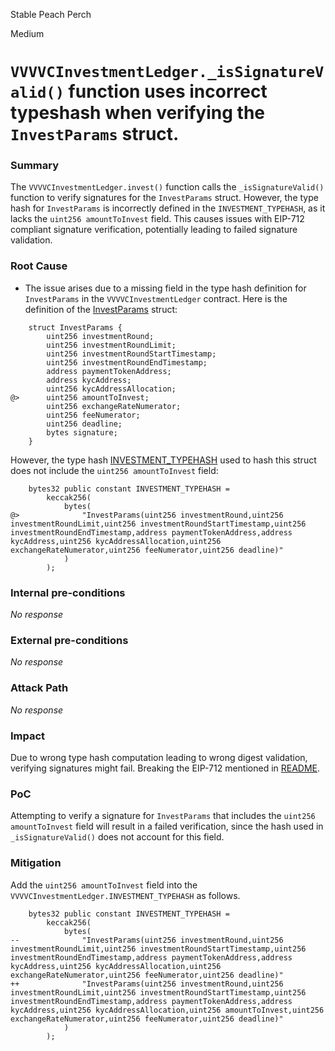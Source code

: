 Stable Peach Perch

Medium

# `VVVVCInvestmentLedger._isSignatureValid()` function uses incorrect typeshash when verifying the `InvestParams` struct.

### Summary

The `VVVVCInvestmentLedger.invest()` function calls the `_isSignatureValid()` function to verify signatures for the `InvestParams` struct. However, the type hash for `InvestParams` is incorrectly defined in the `INVESTMENT_TYPEHASH`, as it lacks the `uint256 amountToInvest` field. This causes issues with EIP-712 compliant signature verification, potentially leading to failed signature validation.

### Root Cause

- The issue arises due to a missing field in the type hash definition for `InvestParams` in the `VVVVCInvestmentLedger` contract.
Here is the definition of the [InvestParams](https://github.com/sherlock-audit/2024-11-vvv-exchange-update/blob/main/vvv-platform-smart-contracts/contracts/vc/VVVVCInvestmentLedger.sol#L60-L73) struct:
```solidity
    struct InvestParams {
        uint256 investmentRound;
        uint256 investmentRoundLimit;
        uint256 investmentRoundStartTimestamp;
        uint256 investmentRoundEndTimestamp;
        address paymentTokenAddress;
        address kycAddress;
        uint256 kycAddressAllocation;
@>      uint256 amountToInvest;
        uint256 exchangeRateNumerator;
        uint256 feeNumerator;
        uint256 deadline;
        bytes signature;
    }
```
However, the type hash [INVESTMENT_TYPEHASH](https://github.com/sherlock-audit/2024-11-vvv-exchange-update/blob/main/vvv-platform-smart-contracts/contracts/vc/VVVVCInvestmentLedger.sol#L19-L24) used to hash this struct does not include the `uint256 amountToInvest` field:
```solidity
    bytes32 public constant INVESTMENT_TYPEHASH =
        keccak256(
            bytes(
@>              "InvestParams(uint256 investmentRound,uint256 investmentRoundLimit,uint256 investmentRoundStartTimestamp,uint256 investmentRoundEndTimestamp,address paymentTokenAddress,address kycAddress,uint256 kycAddressAllocation,uint256 exchangeRateNumerator,uint256 feeNumerator,uint256 deadline)"
            )
        );
```

### Internal pre-conditions

_No response_

### External pre-conditions

_No response_

### Attack Path

_No response_

### Impact

Due to wrong type hash computation leading to wrong digest validation, verifying signatures might fail.
Breaking the EIP-712 mentioned in [README](https://github.com/sherlock-audit/2024-11-vvv-exchange-update/blob/main/README.md).


### PoC

Attempting to verify a signature for `InvestParams` that includes the `uint256 amountToInvest` field will result in a failed verification, since the hash used in `_isSignatureValid()` does not account for this field.

### Mitigation

Add the `uint256 amountToInvest` field into the `VVVVCInvestmentLedger.INVESTMENT_TYPEHASH` as follows.
```solidity
    bytes32 public constant INVESTMENT_TYPEHASH =
        keccak256(
            bytes(
--              "InvestParams(uint256 investmentRound,uint256 investmentRoundLimit,uint256 investmentRoundStartTimestamp,uint256 investmentRoundEndTimestamp,address paymentTokenAddress,address kycAddress,uint256 kycAddressAllocation,uint256 exchangeRateNumerator,uint256 feeNumerator,uint256 deadline)"
++              "InvestParams(uint256 investmentRound,uint256 investmentRoundLimit,uint256 investmentRoundStartTimestamp,uint256 investmentRoundEndTimestamp,address paymentTokenAddress,address kycAddress,uint256 kycAddressAllocation,uint256 amountToInvest,uint256 exchangeRateNumerator,uint256 feeNumerator,uint256 deadline)"
            )
        );
```
